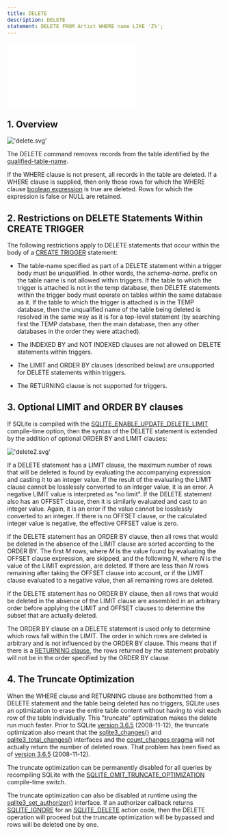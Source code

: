 ```yaml
---
title: DELETE
description: DELETE
statement: DELETE FROM Artist WHERE name LIKE 'Z%';
---
```

!['script.js'](/public/docs/sqlite/script.js)





<h2 id="overview"><span>1. </span>Overview</h2>

!['delete.svg'](/public/docs/sqlite/_svg/delete.svg)


<p>The DELETE command removes records from the table identified by the
 <a href="https://www.sqlite.org/syntax/qualified-table-name.html" target="_blank">qualified-table-name</a>.

</p><p>If the WHERE clause is not present, all records in the table are deleted.
 If a WHERE clause is supplied, then only those rows for which the
 WHERE clause <a href="lang_expr#booleanexpr">boolean expression</a> is true are deleted.
 Rows for which the expression is false or NULL are retained.

</p><p>

</p><h2 id="restrictions_on_delete_statements_within_create_trigger"><span>2. </span>Restrictions on DELETE Statements Within CREATE TRIGGER</h2>

<p>The following restrictions apply to DELETE statements that occur within the
 body of a <a href="lang_createtrigger">CREATE TRIGGER</a> statement:

</p><ul>
  <li><p>The <span class='yyterm'>table-name</span> specified as part of a 
DELETE statement within
a trigger body must be unqualified. In other words, the
<i>schema-name</i><b>.</b> prefix on the table name is not allowed 
within triggers. If the table to which the trigger is attached is
not in the temp database, then DELETE statements within the trigger
body must operate on tables within the same database as it. If the table
to which the trigger is attached is in the TEMP database, then the
unqualified name of the table being deleted is resolved in the same way as
it is for a top-level statement (by searching first the TEMP database, then
the main database, then any other databases in the order they were
attached).

</p></li><li><p>The INDEXED BY and NOT INDEXED clauses are not allowed on DELETE
statements within triggers.</p>

  </li><li><p>The LIMIT and ORDER BY clauses (described below) are unsupported for
DELETE statements within triggers.</p>

  </li><li><p>The RETURNING clause is not supported for triggers.
</p></li></ul>

<h2 id="optional_limit_and_order_by_clauses"><span>3. </span>Optional LIMIT and ORDER BY clauses</h2>

<p>If SQLite is compiled with the <a href="https://www.sqlite.org/compile.html#enable_update_delete_limit" target="_blank">SQLITE_ENABLE_UPDATE_DELETE_LIMIT</a>
compile-time option, then the syntax of the DELETE statement is
extended by the addition of optional ORDER BY and LIMIT clauses:</p>

!['delete2.svg'](/public/docs/sqlite/_svg/delete2.svg)


<p>If a DELETE statement has a LIMIT clause, the maximum number of rows that
will be deleted is found by evaluating the accompanying expression and casting
it to an integer value. If the result of the evaluating the LIMIT clause
cannot be losslessly converted to an integer value, it is an error. A 
negative LIMIT value is interpreted as "no limit". If the DELETE statement 
also has an OFFSET clause, then it is similarly evaluated and cast to an
integer value. Again, it is an error if the value cannot be losslessly
converted to an integer. If there is no OFFSET clause, or the calculated
integer value is negative, the effective OFFSET value is zero.

</p><p>If the DELETE statement has an ORDER BY clause, then all rows that would 
be deleted in the absence of the LIMIT clause are sorted according to the 
ORDER BY. The first <i>M</i> rows, where <i>M</i> is the value found by
evaluating the OFFSET clause expression, are skipped, and the following 
<i>N</i>, where <i>N</i> is the value of the LIMIT expression, are deleted.
If there are less than <i>N</i> rows remaining after taking the OFFSET clause
into account, or if the LIMIT clause evaluated to a negative value, then all
remaining rows are deleted.

</p><p>If the DELETE statement has no ORDER BY clause, then all rows that
would be deleted in the absence of the LIMIT clause are assembled in an
arbitrary order before applying the LIMIT and OFFSET clauses to determine 
the subset that are actually deleted.

</p><p>The ORDER BY clause on a DELETE statement is used only to determine which
rows fall within the LIMIT. The order in which rows are deleted is arbitrary
and is not influenced by the ORDER BY clause.
This means that if there is a <a href="lang_returning">RETURNING clause</a>, the rows returned by
the statement probably will not be in the order specified by the
ORDER BY clause.

<a name="truncateopt"></a>

</p><h2 id="the_truncate_optimization"><span>4. </span>The Truncate Optimization</h2>

<p>When the WHERE clause and RETURNING clause are bothomitted
from a DELETE statement and the table being deleted has no triggers,
SQLite uses an optimization to erase the entire table content
without having to visit each row of the table individually.
This "truncate" optimization makes the delete run much faster.
Prior to SQLite <a href="https://www.sqlite.org/releaselog/3_6_5.html" target="_blank">version 3.6.5</a> (2008-11-12), the truncate optimization
also meant that the <a href="https://www.sqlite.org/c3ref/changes.html" target="_blank">sqlite3_changes()</a> and
<a href="https://www.sqlite.org/c3ref/total_changes.html" target="_blank">sqlite3_total_changes()</a> interfaces
and the <a href="https://www.sqlite.org/pragma.html#pragma_count_changes" target="_blank">count_changes pragma</a>
will not actually return the number of deleted rows. 
That problem has been fixed as of <a href="https://www.sqlite.org/releaselog/3_6_5.html" target="_blank">version 3.6.5</a> (2008-11-12).

</p><p>The truncate optimization can be permanently disabled for all queries
by recompiling
SQLite with the <a href="https://www.sqlite.org/compile.html#omit_truncate_optimization" target="_blank">SQLITE_OMIT_TRUNCATE_OPTIMIZATION</a> compile-time switch.</p>

<p>The truncate optimization can also be disabled at runtime using
the <a href="https://www.sqlite.org/c3ref/set_authorizer.html" target="_blank">sqlite3_set_authorizer()</a> interface. If an authorizer callback
returns <a href="https://www.sqlite.org/c3ref/c_deny.html" target="_blank">SQLITE_IGNORE</a> for an <a href="https://www.sqlite.org/c3ref/c_alter_table.html" target="_blank">SQLITE_DELETE</a> action code, then
the DELETE operation will proceed but the truncate optimization will
be bypassed and rows will be deleted one by one.</p>


